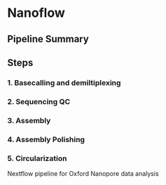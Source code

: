 # Nanoflow
##  Pipeline Summary

## Steps
### 1. Basecalling and demiltiplexing
### 2. Sequencing QC
### 3. Assembly
### 4. Assembly Polishing
### 5. Circularization
Nextflow pipeline for Oxford Nanopore data analysis 
